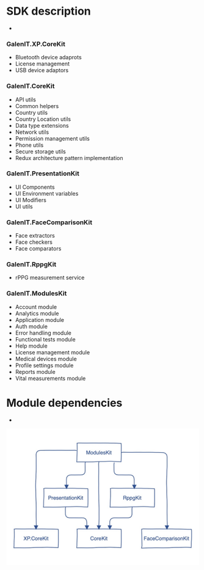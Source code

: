 # SDK description
-

### GalenIT.XP.CoreKit
- Bluetooth device adaprots
- License management
- USB device adaptors

### GalenIT.CoreKit
- API utils
- Common helpers
- Country utils
- Country Location utils
- Data type extensions
- Network utils
- Permission management utils
- Phone utils
- Secure storage utils
- Redux architecture pattern implementation

### GalenIT.PresentationKit
- UI Components
- UI Environment variables
- UI Modifiers
- UI utils

### GalenIT.FaceComparisonKit
- Face extractors
- Face checkers
- Face comparators

### GalenIT.RppgKit
- rPPG measurement service

### GalenIT.ModulesKit
- Account module
- Analytics module
- Application module
- Auth module
- Error handling module
- Functional tests module
- Help module
- License management module
- Medical devices module
- Profile settings module
- Reports module
- Vital measurements module

# Module dependencies
-

![Scheme](./resources/modules-dependency.jpg)